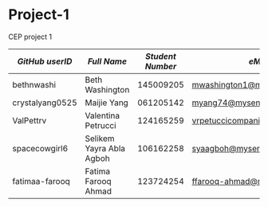 # Project-1
CEP project 1

|*GitHub userID*|*Full Name*|*Student Number*|*eMail*|   
|--------|-----------|----------------|-------|
|bethnwashi|Beth Washington|145009205|mwashington1@myseneca.ca|
|crystalyang0525|Maijie Yang|061205142|myang74@myseneca.ca|
|ValPettrv|Valentina Petrucci|124165259|vrpetuccicompanion@myseneca.ca|
|spacecowgirl6|Selikem Yayra Abla Agboh|106162258|syaagboh@myseneca.ca|
|fatimaa-farooq| Fatima Farooq Ahmad|123724254|ffarooq-ahmad@myseneca.ca|
